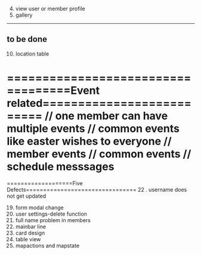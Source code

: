 4. view user or member profile
5. gallery

---

## to be done

10. location table

===================================Event related==========================
// one member can have multiple events
// common events like easter wishes to everyone
// member events
// common events
// schedule messsages
=========================================================================

===================Five Defects================================
22 . username does not get updated

19. form modal change
20. user settings-delete function
21. full name problem in members
22. mainbar line
23. card design
24. table view
25. mapactions and mapstate
